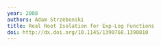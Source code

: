 ```yaml
---
year: 2008
authors: Adam Strzebonski
title: Real Root Isolation for Exp-Log Functions
doi: http://dx.doi.org/10.1145/1390768.1390810
---
```

